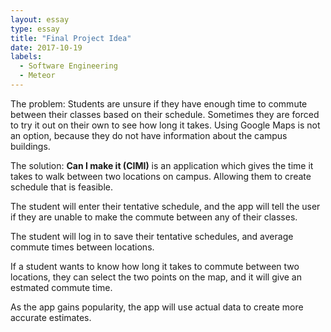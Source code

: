 ```yaml
---
layout: essay
type: essay
title: "Final Project Idea"
date: 2017-10-19
labels:
  - Software Engineering
  - Meteor
---
```


The problem: Students are unsure if they have enough time to commute between their classes based on their schedule. Sometimes they are forced to try it out on their own to see how long it takes. Using Google Maps is not an option, because they do not have information about the campus buildings.

The solution: <b>Can I make it (CIMI)</b> is an application which gives the time it takes to walk between two locations on campus. Allowing them to create schedule that is feasible.

The student will enter their tentative schedule, and the app will tell the user if they are unable to make the commute between any of their classes.

The student will log in to save their tentative schedules, and average commute times between locations.

If a student wants to know how long it takes to commute between two locations, they can select the two points on the map, and it will give an estmated commute time.

As the app gains popularity, the app will use actual data to create more accurate estimates.
